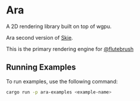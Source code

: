 # Ara
A 2D rendering library built on top of wgpu.

Ara second version of [Skie](https://github.com/golok727/saki/tree/main/skie).

This is the primary rendering engine for [@flutebrush](https://github.com/flutebrush)

## Running Examples
To run examples, use the following command:

```bash
cargo run -p ara-examples <example-name>
```